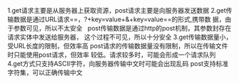 1.get请求主要是从服务器上获取资源，post请求主要是向服务器发送数据
2.get传输数据是通过URL请求==，?+key=value+&+key=value==的形式,携带数
据，由于参数可见，所以不太安全   
post传输数据是通过http的post机制，其参数封存在请求实体中发送给服务器，
这个过程不可见，所以十分安全
3.get传输数据量小，受URL长度的限制，但效率高
post请求的传输数据量没有限制，所以在传输文件时只能使用post请求，但效率
较低。请求较多时，可能会形成一个请求队列
4.get方式只支持ASCII字符，向服务器传输中文时可能会出现乱码
post支持标准字符集，可以正确传输中文